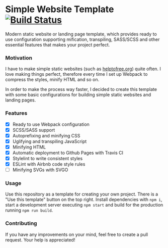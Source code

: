 # Simple Website Template [![Build Status](https://travis-ci.com/artemtam/helptofree.org.svg?token=ckp3nHysZza2y7rGcHP3&branch=master)](https://travis-ci.com/artemtam/helptofree.org)

Modern static website or landing page template, which provides ready to use configuration supporting mification, transpiling, SASS/SCSS and other essential features that makes your project perfect.

### Motivation

I have to make simple static websites (such as [helptofree.org](https://helptofree.org)) quite often. I love making things perfect, therefore every time I set up Webpack to compress the styles, minify HTML and so on.  
 
In order to make the process way faster, I decided to create this template with some basic configurations for building simple static websites and landing pages.

### Features

- [x] Ready to use Webpack configuration
- [x] SCSS/SASS support
- [x] Autoprefixing and minifying CSS
- [x] Uglifying and transpiling JavaScript
- [x] Minifying HTML
- [x] Automatic deployment to Github Pages with Travis CI
- [x] Stylelint to write consistent styles
- [x] ESLint with Airbnb code style rules 
- [ ] Minifying SVGs with SVGO

### Usage

Use this repository as a template for creating your own project. There is a "Use this template" button on the top right.
Install dependencies with `npm i`, start a development server executing `npm start` and build for the production running `npm run build`.

### Contributing

If you have any improvements on your mind, feel free to create a pull request. Your help is appreciated!
